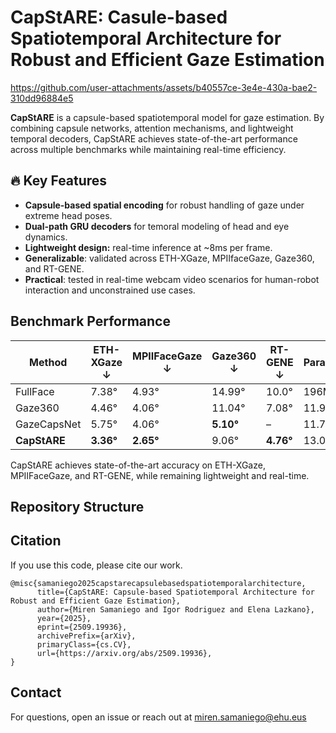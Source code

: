 # CapStARE: Casule-based Spatiotemporal Architecture for Robust and Efficient Gaze Estimation

https://github.com/user-attachments/assets/b40557ce-3e4e-430a-bae2-310dd96884e5

**CapStARE** is a capsule-based spatiotemporal model for gaze estimation. By combining capsule networks, attention mechanisms, and lightweight temporal decoders, CapStARE achieves state-of-the-art performance across multiple benchmarks while maintaining real-time efficiency. 

## 🔥 Key Features
- **Capsule-based spatial encoding** for robust handling of gaze under extreme head poses.
- **Dual-path GRU decoders** for temoral modeling of head and eye dynamics.
- **Lightweight design:** real-time inference at ~8ms per frame.
- **Generalizable**: validated across ETH-XGaze, MPIIfaceGaze, Gaze360, and RT-GENE.
- **Practical**: tested in real-time webcam video scenarios for human-robot interaction and unconstrained use cases.

## Benchmark Performance

| Method       | ETH-XGaze ↓ | MPIIFaceGaze ↓ | Gaze360 ↓ | RT-GENE ↓ | Params |
| ------------ | ----------- | -------------- | --------- | --------- | ------ |
| FullFace     | 7.38°       | 4.93°          | 14.99°    | 10.0°     | 196M   |
| Gaze360      | 4.46°       | 4.06°          | 11.04°    | 7.08°     | 11.9M  |
| GazeCapsNet  | 5.75°       | 4.06°          | **5.10°** | –         | 11.7M  |
| **CapStARE** | **3.36°**   | **2.65°**      | 9.06°     | **4.76°** | 13.0M  |

CapStARE achieves state-of-the-art accuracy on ETH-XGaze, MPIIFaceGaze, and RT-GENE, while remaining lightweight and real-time.

## Repository Structure

## Citation

If you use this code, please cite our work.

```bibtext
@misc{samaniego2025capstarecapsulebasedspatiotemporalarchitecture,
      title={CapStARE: Capsule-based Spatiotemporal Architecture for Robust and Efficient Gaze Estimation}, 
      author={Miren Samaniego and Igor Rodriguez and Elena Lazkano},
      year={2025},
      eprint={2509.19936},
      archivePrefix={arXiv},
      primaryClass={cs.CV},
      url={https://arxiv.org/abs/2509.19936}, 
}
```

## Contact

For questions, open an issue or reach out at miren.samaniego@ehu.eus


